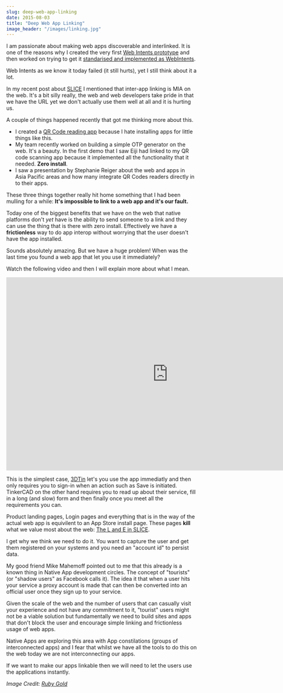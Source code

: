 ```yaml
---
slug: deep-web-app-linking
date: 2015-08-03
title: "Deep Web App Linking"
image_header: "/images/linking.jpg"
---
```


I am passionate about making web apps discoverable and interlinked.  It is one of the reasons
why I created the very first [Web Intents prototype](http://webintents.com) and then worked
on trying to get it [standarised and implemented as WebIntents](https://webintents.org).

Web Intents as we know it today failed (it still hurts), yet I still think about it a lot.

In my recent post about [SLICE](https://paul.kinlan.me/slice-the-web/) I mentioned that 
inter-app linking is MIA on the web. It's a bit silly really, the web and web developers take
pride in that we have the URL yet we don't actually use them well at all and it is hurting us.

A couple of things happened recently that got me thinking more about this.

* I created a [QR Code reading app](https://qrsnapper.appspot.com/) because I hate installing apps for 
  little things like this.
* My team recently worked on building a simple OTP generator on the web. It's a beauty. In the first demo that I 
saw Eiji had linked to my QR code scanning app because it implemented all the functionality that it needed. __Zero install__.
* I saw a presentation by Stephanie Reiger about the web and apps in Asia Pacific areas and how many
  integrate QR Codes readers directly in to their apps.
  
These three things together really hit home something that I had been mulling for a while: 
**It's impossible to link to a web app and it's our fault.**

Today one of the biggest benefits that we have on the web that native platforms don't _yet_ have 
is the ability to send someone to a link and they can use the thing that is there with zero install.
Effectively we have a __frictionless__ way to do app interop without worrying that the user
doesn't have the app installed.

Sounds absolutely amazing. But we have a huge problem! When was the last time you found a web app
 that let you use it immediately?

Watch the following video and then I will explain more about what I mean.

<iframe width="854" height="510" 
        src="https://www.youtube.com/embed/YpijAhVEshI" 
        frameborder="0" allowfullscreen></iframe>

<br>

This is the simplest case, [3DTin](https://3dtin.com/) let's you use the app immediatly and then only requires
you to sign-in when an action such as Save is initiated. TinkerCAD on the other hand requires you to 
read up about their service, fill in a long (and slow) form and then finally once you meet all the
requirements you can.

Product landing pages, Login pages and everything that is in the way of the actual web app is
equivilent to an App Store install page. These pages **kill** what we value most about 
the web: [The L and E in SLICE](https://paul.kinlan.me/slice-the-web/).

I get why we think we need to do it. You want to capture the user and get them registered on your systems 
and you need an "account id" to persist data.

My good friend Mike Mahemoff pointed out to me that this already is a known thing in Native App development
circles. The concept of "tourists" (or "shadow users" as Facebook calls it).  The idea it that
when a user hits your service a proxy account is made that can then be converted into an official user once they sign
up to your service.

Given the scale of the web and the number of users that can casually visit your experience and not have any commitment
to it, "tourist" users might not be a viable solution but fundamentally we need to build sites and 
apps that don't block the user and encourage simple linking and frictionless usage of web apps.

Native Apps are exploring this area with App constilations (groups of interconnected apps) and I 
fear that whilst we have all the tools to do this on the web today we are not interconnecting our apps.

If we want to make our apps linkable then we will need to let the users use the applications instantly.

_Image Credit: [Ruby Gold](https://www.flickr.com/photos/13606325@N08/2416993706/in/photolist-4FzJ2h-4f6pJh-fSg3j-6pp1Et-nL9UEd-8J3PAA-84qBVK-7F1287-j8Q6iB-eSr9GM-8agmNg-4UeUCC-eiXuL7-6RD7ja-rvEFyC-tJNKZK-6xZsut-7oXrP6-6SBHQ2-7F11wU-aCRkMh-3f1a1-m6eYt-gbA7WS-6pt9FJ-mLNHtP-6vodg7-bm5Ny4-kYJjLR-dABgMF-7EW36T-q8a8Kb-ahDuNg-664j55-398e8z-8Tyxt5-mM4PK7-dW9X9R-698NDg-7JYsuX-doRYU3-dbbuB6-ih11BV-8TLHJ5-5UvB9w-r55U3C-8TkrjN-dVGc9m-acRwhX-6NVZdG)_